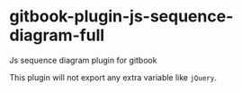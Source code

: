 # gitbook-plugin-js-sequence-diagram-full
Js sequence diagram plugin for gitbook

This plugin will not export any extra variable like `jQuery`.
